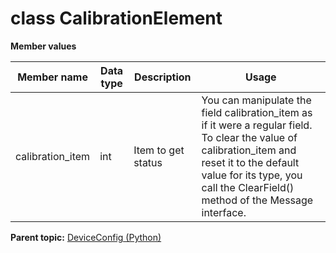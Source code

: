 # class CalibrationElement

 **Member values** 

|Member name|Data type|Description|Usage|
|-----------|---------|-----------|-----|
|calibration\_item|int|Item to get status|You can manipulate the field calibration\_item as if it were a regular field. To clear the value of calibration\_item and reset it to the default value for its type, you call the ClearField\(\) method of the Message interface.|

**Parent topic:** [DeviceConfig \(Python\)](../../summary_pages/DeviceConfig.md)


